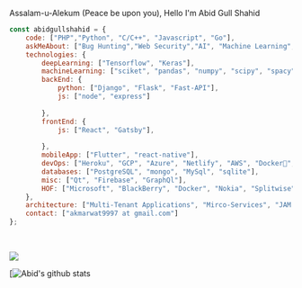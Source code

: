 Assalam-u-Alekum (Peace be upon you), Hello I'm Abid Gull Shahid
```javascript
const abidgullshahid = {
    code: ["PHP","Python", "C/C++", "Javascript", "Go"],
    askMeAbout: ["Bug Hunting","Web Security","AI", "Machine Learning", "Deep Learning", "NLP", "Web Dev"],
    technologies: {
        deepLearning: ["Tensorflow", "Keras"],
        machineLearning: ["sciket", "pandas", "numpy", "scipy", "spacy", "Ocatve", "Jupyter"],
        backEnd: {
            python: ["Django", "Flask", "Fast-API"],
            js: ["node", "express"]
            
        },
        frontEnd: {
            js: ["React", "Gatsby"],
            
        },
        mobileApp: ["Flutter", "react-native"],
        devOps: ["Heroku", "GCP", "Azure", "Netlify", "AWS", "Docker🐳", "Travis", "GitHub Actions"],
        databases: ["PostgreSQL", "mongo", "MySql", "sqlite"],
        misc: ["Qt", "Firebase", "GraphQl"],
        HOF: ["Microsoft", "BlackBerry", "Docker", "Nokia", "Splitwise", "ESET", "JET", "SONY", "Topicus", "ALCHEMY" ]
    },
    architecture: ["Multi-Tenant Applications", "Mirco-Services", "JAM Stack", "PWA", "SPA"],
    contact: ["akmarwat9997 at gmail.com"]
};
```

<a href="https://sourcerer.io/silencemind"><img src="https://img.shields.io/badge/Python-351%20commits-orange.svg" alt=""></a>
<a href="https://sourcerer.io/silencemind"><img src="https://img.shields.io/badge/JavaScript-145%20commits-orange.svg" alt=""></a>



<a href="https://sourcerer.io/silencemind"><img src="https://sourcerer.io/icons/logo-sharing.svg"></a>

[![Abid's github stats](https://github-readme-stats.vercel.app/api?username=silencemind&show_icons=true&theme=radical)



